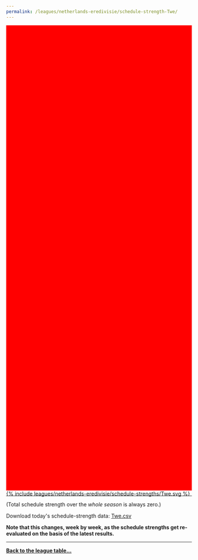 ```yaml
---
permalink: /leagues/netherlands-eredivisie/schedule-strength-Twe/
---
```


<style>
.svg-wrap {
    background-color:red;
    height:0;
    padding-top:250%; /* 350px/550px */
    position: relative;
}

svg {
    background-color: white;
    height: 100%;
    display:block;
    width: 100%;
    position: absolute;
    top:0;
    left:0;
}
</style>


<div class="svg-wrap">
{% include leagues/netherlands-eredivisie/schedule-strengths/Twe.svg %}
</div>

-----

(Total schedule strength over the *whole season* is always zero.)


Download today's schedule-strength data: [Twe.csv](/assets/leagues/netherlands-eredivisie/2020/schedule-strengths/Twe.csv)

**Note that this changes, week by week, as the schedule strengths get re-evaluated on the
basis of the latest results.**

-----

[**Back to the league table...**](/leagues/netherlands-eredivisie)


